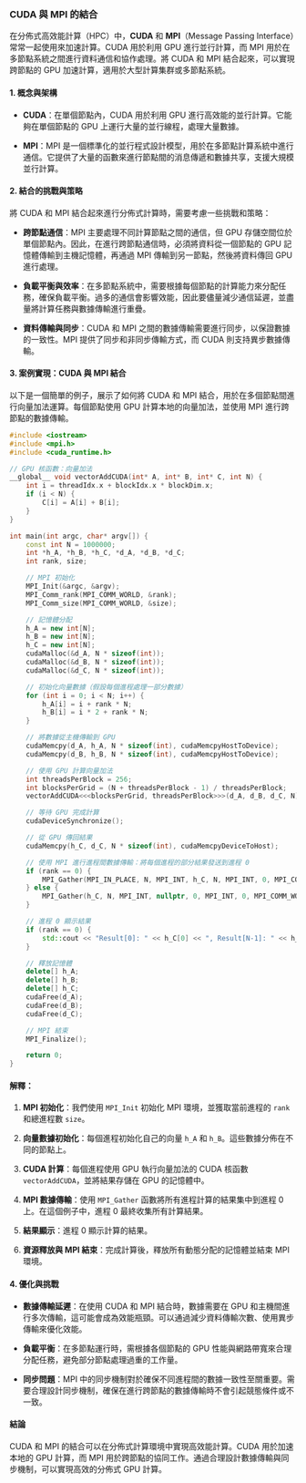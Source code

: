 ### CUDA 與 MPI 的結合

在分佈式高效能計算（HPC）中，**CUDA** 和 **MPI**（Message Passing Interface）常常一起使用來加速計算。CUDA 用於利用 GPU 進行並行計算，而 MPI 用於在多節點系統之間進行資料通信和協作處理。將 CUDA 和 MPI 結合起來，可以實現跨節點的 GPU 加速計算，適用於大型計算集群或多節點系統。

#### **1. 概念與架構**

- **CUDA**：在單個節點內，CUDA 用於利用 GPU 進行高效能的並行計算。它能夠在單個節點的 GPU 上運行大量的並行線程，處理大量數據。

- **MPI**：MPI 是一個標準化的並行程式設計模型，用於在多節點計算系統中進行通信。它提供了大量的函數來進行節點間的消息傳遞和數據共享，支援大規模並行計算。

#### **2. 結合的挑戰與策略**

將 CUDA 和 MPI 結合起來進行分佈式計算時，需要考慮一些挑戰和策略：

- **跨節點通信**：MPI 主要處理不同計算節點之間的通信，但 GPU 存儲空間位於單個節點內。因此，在進行跨節點通信時，必須將資料從一個節點的 GPU 記憶體傳輸到主機記憶體，再通過 MPI 傳輸到另一節點，然後將資料傳回 GPU 進行處理。

- **負載平衡與效率**：在多節點系統中，需要根據每個節點的計算能力來分配任務，確保負載平衡。過多的通信會影響效能，因此要儘量減少通信延遲，並盡量將計算任務與數據傳輸進行重疊。

- **資料傳輸與同步**：CUDA 和 MPI 之間的數據傳輸需要進行同步，以保證數據的一致性。MPI 提供了同步和非同步傳輸方式，而 CUDA 則支持異步數據傳輸。

#### **3. 案例實現：CUDA 與 MPI 結合**

以下是一個簡單的例子，展示了如何將 CUDA 和 MPI 結合，用於在多個節點間進行向量加法運算。每個節點使用 GPU 計算本地的向量加法，並使用 MPI 進行跨節點的數據傳輸。

```cpp
#include <iostream>
#include <mpi.h>
#include <cuda_runtime.h>

// GPU 核函數：向量加法
__global__ void vectorAddCUDA(int* A, int* B, int* C, int N) {
    int i = threadIdx.x + blockIdx.x * blockDim.x;
    if (i < N) {
        C[i] = A[i] + B[i];
    }
}

int main(int argc, char* argv[]) {
    const int N = 1000000;
    int *h_A, *h_B, *h_C, *d_A, *d_B, *d_C;
    int rank, size;

    // MPI 初始化
    MPI_Init(&argc, &argv);
    MPI_Comm_rank(MPI_COMM_WORLD, &rank);
    MPI_Comm_size(MPI_COMM_WORLD, &size);

    // 記憶體分配
    h_A = new int[N];
    h_B = new int[N];
    h_C = new int[N];
    cudaMalloc(&d_A, N * sizeof(int));
    cudaMalloc(&d_B, N * sizeof(int));
    cudaMalloc(&d_C, N * sizeof(int));

    // 初始化向量數據（假設每個進程處理一部分數據）
    for (int i = 0; i < N; i++) {
        h_A[i] = i + rank * N;
        h_B[i] = i * 2 + rank * N;
    }

    // 將數據從主機傳輸到 GPU
    cudaMemcpy(d_A, h_A, N * sizeof(int), cudaMemcpyHostToDevice);
    cudaMemcpy(d_B, h_B, N * sizeof(int), cudaMemcpyHostToDevice);

    // 使用 GPU 計算向量加法
    int threadsPerBlock = 256;
    int blocksPerGrid = (N + threadsPerBlock - 1) / threadsPerBlock;
    vectorAddCUDA<<<blocksPerGrid, threadsPerBlock>>>(d_A, d_B, d_C, N);

    // 等待 GPU 完成計算
    cudaDeviceSynchronize();

    // 從 GPU 傳回結果
    cudaMemcpy(h_C, d_C, N * sizeof(int), cudaMemcpyDeviceToHost);

    // 使用 MPI 進行進程間數據傳輸：將每個進程的部分結果發送到進程 0
    if (rank == 0) {
        MPI_Gather(MPI_IN_PLACE, N, MPI_INT, h_C, N, MPI_INT, 0, MPI_COMM_WORLD);
    } else {
        MPI_Gather(h_C, N, MPI_INT, nullptr, 0, MPI_INT, 0, MPI_COMM_WORLD);
    }

    // 進程 0 顯示結果
    if (rank == 0) {
        std::cout << "Result[0]: " << h_C[0] << ", Result[N-1]: " << h_C[N-1] << std::endl;
    }

    // 釋放記憶體
    delete[] h_A;
    delete[] h_B;
    delete[] h_C;
    cudaFree(d_A);
    cudaFree(d_B);
    cudaFree(d_C);

    // MPI 結束
    MPI_Finalize();

    return 0;
}
```

#### **解釋：**

1. **MPI 初始化**：我們使用 `MPI_Init` 初始化 MPI 環境，並獲取當前進程的 `rank` 和總進程數 `size`。

2. **向量數據初始化**：每個進程初始化自己的向量 `h_A` 和 `h_B`。這些數據分佈在不同的節點上。

3. **CUDA 計算**：每個進程使用 GPU 執行向量加法的 CUDA 核函數 `vectorAddCUDA`，並將結果存儲在 GPU 的記憶體中。

4. **MPI 數據傳輸**：使用 `MPI_Gather` 函數將所有進程計算的結果集中到進程 0 上。在這個例子中，進程 0 最終收集所有計算結果。

5. **結果顯示**：進程 0 顯示計算的結果。

6. **資源釋放與 MPI 結束**：完成計算後，釋放所有動態分配的記憶體並結束 MPI 環境。

#### **4. 優化與挑戰**

- **數據傳輸延遲**：在使用 CUDA 和 MPI 結合時，數據需要在 GPU 和主機間進行多次傳輸，這可能會成為效能瓶頸。可以通過減少資料傳輸次數、使用異步傳輸來優化效能。
  
- **負載平衡**：在多節點運行時，需根據各個節點的 GPU 性能與網路帶寬來合理分配任務，避免部分節點處理過重的工作量。

- **同步問題**：MPI 中的同步機制對於確保不同進程間的數據一致性至關重要。需要合理設計同步機制，確保在進行跨節點的數據傳輸時不會引起競態條件或不一致。

#### **結論**

CUDA 和 MPI 的結合可以在分佈式計算環境中實現高效能計算。CUDA 用於加速本地的 GPU 計算，而 MPI 用於跨節點的協同工作。通過合理設計數據傳輸與同步機制，可以實現高效的分佈式 GPU 計算。